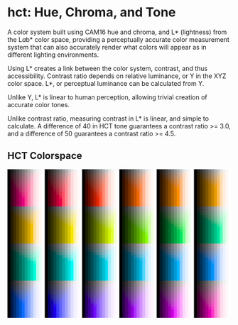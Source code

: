 # hct: Hue, Chroma, and Tone

A color system built using CAM16 hue and chroma, and L* (lightness) from the L*a*b* color space, providing a perceptually accurate color measurement system that can also accurately render what colors will appear as in different lighting environments.

Using L* creates a link between the color system, contrast, and thus accessibility. Contrast ratio depends on relative luminance, or Y in the XYZ color space. L*, or perceptual luminance can be calculated from Y.

Unlike Y, L* is linear to human perception, allowing trivial creation of accurate color tones.

Unlike contrast ratio, measuring contrast in L* is linear, and simple to calculate. A difference of 40 in HCT tone guarantees a contrast ratio >= 3.0, and a difference of 50 guarantees a contrast ratio >= 4.5.

## HCT Colorspace

![hct colorspace](testdata/hctspace.png)



